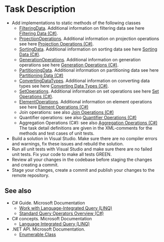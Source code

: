 # Task Description

- Add implementations to static methods of the following classes 
    - [FilteringData](/Linq/FilteringData.cs). Additional information on filtering data see here [Filtering Data (C#)](https://docs.microsoft.com/en-us/dotnet/csharp/programming-guide/concepts/linq/filtering-data).  
    - [ProectionOperations](Linq/ProjectionOperations.cs). Additional information on projection operations see here [Projection Operations (C#)](https://docs.microsoft.com/en-us/dotnet/csharp/programming-guide/concepts/linq/projection-operations).
    - [SortingData](/Linq/SortingData.cs). Additional information on sorting data see here [Sorting Data (C#)](https://docs.microsoft.com/en-us/dotnet/csharp/programming-guide/concepts/linq/sorting-data).
    - [GenerationOperations](/Linq/GenerationOperations.cs). Additional information on generation operations see here [Generation Operations (C#)](https://docs.microsoft.com/en-us/dotnet/csharp/programming-guide/concepts/linq/generation-operations).
    - [PartitioningData](/Linq/PartitioningData.cs). Additional information on partitioning data see here [Partitioning Data (C#)](https://docs.microsoft.com/en-us/dotnet/csharp/programming-guide/concepts/linq/partitioning-data)
    - [ConvertingDataTypes](/Linq/ConvertingDataTypes.cs). Additional information on converting data types see here [Converting Data Types (C#)](https://docs.microsoft.com/en-us/dotnet/csharp/programming-guide/concepts/linq/converting-data-types).
    - [SetOperations](/Linq/SetOperations.cs). Additional information on set operations see here [Set Operations (C#)](https://docs.microsoft.com/en-us/dotnet/csharp/programming-guide/concepts/linq/set-operations).
    - [ElementOperations](/Linq/ElementOperations.cs). Additional information on  element operations see here [Element Operations (C#)](https://docs.microsoft.com/en-us/dotnet/csharp/programming-guide/concepts/linq/element-operations)
    - Join operations: see also [Join Operations (C#)](https://docs.microsoft.com/en-us/dotnet/csharp/programming-guide/concepts/linq/join-operations)
    - Quantifier operations: see also [Quantifier Operations (C#)](https://docs.microsoft.com/en-us/dotnet/csharp/programming-guide/concepts/linq/quantifier-operations)
    - Aggregation Operations (C#): see also [Aggregation Operations (C#)](https://docs.microsoft.com/en-us/dotnet/csharp/programming-guide/concepts/linq/aggregation-operations)    
The task detail definitions are given in the XML-comments for the methods and test cases of unit tests.
- Build a solution in Visual Studio. Make sure there are no compiler errors and warnings, fix these issues and rebuild the solution.
- Run all unit tests with Visual Studio and make sure there are no failed unit tests. Fix your code to make all tests GREEN.
- Review all your changes in the codebase before staging the changes and creating a commit.
- Stage your changes, create a commit and publish your changes to the remote repository.

## See also
- C# Guide. Microsoft Documentation
    - [Work with Language-Integrated Query (LINQ)](https://docs.microsoft.com/en-us/dotnet/csharp/tutorials/working-with-linq)
    - [Standard Query Operators Overview (C#)](https://docs.microsoft.com/en-us/dotnet/csharp/programming-guide/concepts/linq/standard-query-operators-overview)
- C# concepts. Microsoft Documentation
    - [Language Integrated Query (LINQ)](https://docs.microsoft.com/en-us/dotnet/csharp/linq/)
- .NET API. Microsoft Documentation. 
    - [Enumerable Class](https://docs.microsoft.com/en-us/dotnet/api/system.linq.enumerable?view=netcore-3.1)